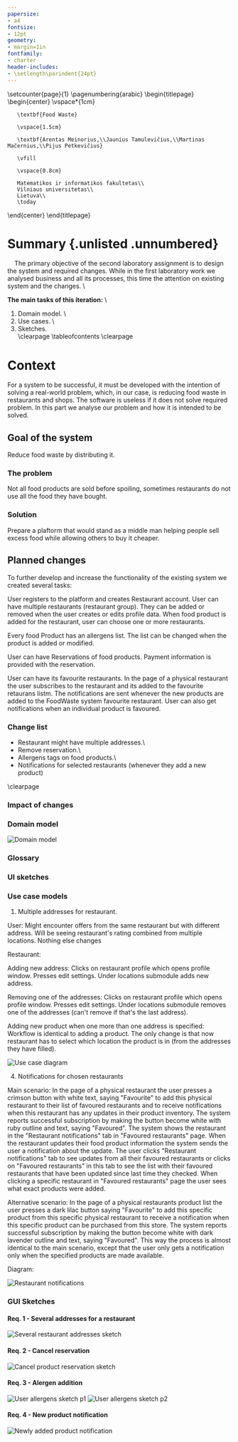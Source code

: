 ```yaml
---
papersize:
- a4
fontsize:
- 12pt
geometry:
- margin=1in
fontfamily:
- charter
header-includes:
- \setlength\parindent{24pt}
---
```


\setcounter{page}{1}
\pagenumbering{arabic}
\begin{titlepage}
   \begin{center}
       \vspace*{1cm}

       \textbf{Food Waste}

       \vspace{1.5cm}

       \textbf{Arentas Meinorius,\\Jaunius Tamulevičius,\\Martinas Mačernius,\\Pijus Petkevičius}

       \vfill

       \vspace{0.8cm}

       Matematikos ir informatikos fakultetas\\
       Vilniaus universitetas\\
       Lietuva\\
       \today

   \end{center}
\end{titlepage}

# Summary {.unlisted .unnumbered}
&nbsp;&nbsp;&nbsp;&nbsp;The primary objective of the second laboratory assignment is to design the system and required changes. While in the first laboratory work we analysed business and all its processes, this time the attention on existing system and the changes. \

**The main tasks of this iteration:** \
   1. Domain model. \
   2. Use cases. \
   3. Sketches. \
\clearpage
\tableofcontents
\clearpage

# Context
For a system to be successful, it must be developed with the intention of solving a real-world problem, which, in our case, is reducing food waste in restaurants and shops. The software is useless if it does not solve required problem. In this part we analyse our problem and how it is intended to be solved. 

## Goal of the system
Reduce food waste by distributing it.

### The problem
Not all food products are sold before spoiling, sometimes restaurants do not use all the food they have bought.

### Solution
Prepare a plaftorm that would stand as a middle man helping people sell excess food while  allowing others to buy it cheaper.

## Planned changes
To further develop and increase the functionality of the existing system we created several tasks:

User registers to the platform and creates Restaurant account. User can have multiple restaurants (restaurant group). They can be added or removed when the user creates or edits profile data. When food product is added for the restaurant, user can choose one or more restaurants.

Every food Product has an allergens list. The list can be changed when the product is added or modified.

User can have Reservations of food products. Payment information is provided with the reservation.

User can have its favourite restaurants. In the page of a physical restaurant the user subscribes to the restaurant and its added to the favourite retaurans listm. The notifications are sent whenever the new products are added to the FoodWaste system favourite restaurant. User can also get notifications when an individual product is favoured.

### Change list
 + Restaurant might have multiple addresses.\
 + Remove reservation.\
 + Allergens tags on food products.\
 + Notifications for selected restaurants (whenever they add a new product)

\clearpage
### Impact of changes

### Domain model

![Domain model](Assets/lab3/DomainModel.png "Domain model")

### Glossary

### UI sketches

### Use case models

1. Multiple addresses for restaurant.

User: Might encounter offers from the same restaurant but with different address. Will be seeing restaurant's rating combined from multiple locations. Nothing else changes

Restaurant: 

Adding new address:
Clicks on restaurant profile which opens profile window. Presses edit settings. Under locations submodule adds new address.

Removing one of the addresses:
Clicks on restaurant profile which opens profile window. Presses edit settings. Under locations submodule removes one of the addresses (can't remove if that's the last address).

Adding new product when one more than one address is specified:
Workflow is identical to adding a product. The only change is that now restaurant has to select which location the product is in (from the addresses they have filled).

![Use case diagram](Assets/lab3/newAddressUseCase.png "Use case diagram")

4. Notifications for chosen restaurants

Main scenario: In the page of a physical restaurant the user presses a crimson button with white text, saying "Favourite" to add this physical restaurant to their list of favoured restaurants and to receive notifications when this restaurant has any updates in their product inventory. The system reports successful subscription by making the button become white with ruby outline and text, saying "Favoured". The system shows the restaurant in the "Restaurant notifications" tab in "Favoured restaurants" page. When the restaurant updates their food product information the system sends the user a notification about the update. The user clicks "Restaurant notifications" tab to see updates from all their favoured restaurants or clicks on "Favoured restaurants" in this tab to see the list with their favoured restaurants that have been updated since last time they checked. When clicking a specific restaurant in "Favoured restaurants" page the user sees what exact products were added.

Alternative scenario: In the page of a physical restaurants product list the user presses a dark lilac button saying "Favourite" to add this specific product from this specific physical restaurant to receive a notification when this specific product can be purchased from this store. The system reports successful subscription by making the button become white with dark lavender outline and text, saying "Favoured". This way the process is almost identical to the main scenario, except that the user only gets a notification only when the specified products are made available.

Diagram:

![Restaurant notifications](Assets/UseCase4.png "Restaurant notifications")


### GUI Sketches

#### Req. 1 - Several addresses for a restaurant
![Several restaurant addresses sketch](Assets/lab3/rest_addr.jpg)

#### Req. 2 - Cancel reservation
![Cancel product reservation sketch](Assets/lab3/cancel_reserve.jpg)

#### Req. 3 - Alergen addition 
![User allergens sketch p1](Assets/lab3/allergens_1.jpg)
![User allergens sketch p2](Assets/lab3/allergens_2.jpg)

#### Req. 4 - New product notification
![Newly added product notification](Assets/lab3/notifications.jpg)